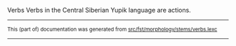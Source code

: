 Verbs
Verbs in the Central Siberian Yupik language are actions.

* * *

<small>This (part of) documentation was generated from [src/fst/morphology/stems/verbs.lexc](https://github.com/giellalt/lang-ess/blob/main/src/fst/morphology/stems/verbs.lexc)</small>

---

